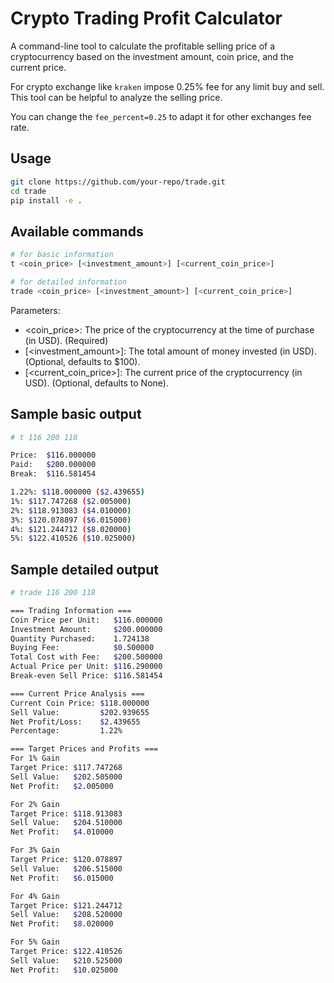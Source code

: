 # Crypto Trading Profit Calculator

A command-line tool to calculate the profitable selling price of a cryptocurrency based on the investment amount, coin price, and the current price.

For crypto exchange like `kraken` impose 0.25% fee for any limit buy and sell. This tool can be helpful to analyze the selling price. 

You can change the `fee_percent=0.25` to adapt it for other exchanges fee rate.

## Usage
```bash
git clone https://github.com/your-repo/trade.git
cd trade
pip install -e .
```

## Available commands
```bash
# for basic information
t <coin_price> [<investment_amount>] [<current_coin_price>]

# for detailed information
trade <coin_price> [<investment_amount>] [<current_coin_price>]
```

Parameters:
- <coin_price>: The price of the cryptocurrency at the time of purchase (in USD). (Required)
- [<investment_amount>]: The total amount of money invested (in USD). (Optional, defaults to $100).
- [<current_coin_price>]: The current price of the cryptocurrency (in USD). (Optional, defaults to None).

## Sample basic output
```bash
# t 116 200 118

Price:  $116.000000
Paid:   $200.000000
Break:  $116.581454

1.22%: $118.000000 ($2.439655)
1%: $117.747268 ($2.005000)
2%: $118.913083 ($4.010000)
3%: $120.078897 ($6.015000)
4%: $121.244712 ($8.020000)
5%: $122.410526 ($10.025000)
```


## Sample detailed output
```bash
# trade 116 200 118

=== Trading Information ===
Coin Price per Unit:   $116.000000
Investment Amount:     $200.000000
Quantity Purchased:    1.724138
Buying Fee:            $0.500000
Total Cost with Fee:   $200.500000
Actual Price per Unit: $116.290000
Break-even Sell Price: $116.581454

=== Current Price Analysis ===
Current Coin Price: $118.000000
Sell Value:         $202.939655
Net Profit/Loss:    $2.439655
Percentage:         1.22%

=== Target Prices and Profits ===
For 1% Gain
Target Price: $117.747268
Sell Value:   $202.505000
Net Profit:   $2.005000

For 2% Gain
Target Price: $118.913083
Sell Value:   $204.510000
Net Profit:   $4.010000

For 3% Gain
Target Price: $120.078897
Sell Value:   $206.515000
Net Profit:   $6.015000

For 4% Gain
Target Price: $121.244712
Sell Value:   $208.520000
Net Profit:   $8.020000

For 5% Gain
Target Price: $122.410526
Sell Value:   $210.525000
Net Profit:   $10.025000
```